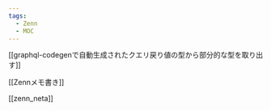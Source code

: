 ```yaml
---
tags:
  - Zenn
  - MOC
---
```

[[graphql-codegenで自動生成されたクエリ戻り値の型から部分的な型を取り出す]]

[[Zennメモ書き]]

[[zenn_neta]]